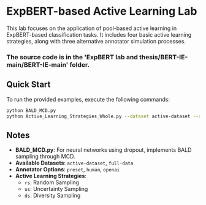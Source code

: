 # ExpBERT-based Active Learning Lab

This lab focuses on the application of pool-based active learning in ExpBERT-based classification tasks. It includes four basic active learning strategies, along with three alternative annotator simulation processes.

### The source code is in the 'ExpBERT lab and thesis/BERT-IE-main/BERT-IE-main' folder.

## Quick Start

To run the provided examples, execute the following commands:

```bash
python BALD_MCD.py
python Active_Learning_Strategies_Whole.py --dataset active-dataset --annotator preset --strategy rs
```

## Notes
- **BALD_MCD.py**: For neural networks using dropout, implements BALD sampling through MCD.
- **Available Datasets**: `active-dataset`, `full-data`
- **Annotator Options**: `preset`, `human`, `openai`
- **Active Learning Strategies**:
  - `rs`: Random Sampling
  - `us`: Uncertainty Sampling
  - `ds`: Diversity Sampling

